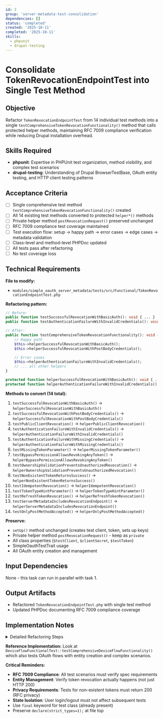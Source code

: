 ```yaml
---
id: 2
group: 'server-metadata-test-consolidation'
dependencies: []
status: 'completed'
created: '2025-10-11'
completed: '2025-10-11'
skills:
  - phpunit
  - drupal-testing
---
```


# Consolidate TokenRevocationEndpointTest into Single Test Method

## Objective

Refactor `TokenRevocationEndpointTest` from 14 individual test methods into a single `testComprehensiveTokenRevocationFunctionality()` method that calls protected helper methods, maintaining RFC 7009 compliance verification while reducing Drupal installation overhead.

## Skills Required

- **phpunit**: Expertise in PHPUnit test organization, method visibility, and complex test scenarios
- **drupal-testing**: Understanding of Drupal BrowserTestBase, OAuth entity testing, and HTTP client testing patterns

## Acceptance Criteria

- [ ] Single comprehensive test method `testComprehensiveTokenRevocationFunctionality()` created
- [ ] All 14 existing test methods converted to protected `helper*()` methods
- [ ] Private helper method `postRevocationRequest()` preserved unchanged
- [ ] RFC 7009 compliance test coverage maintained
- [ ] Test execution flow: setup → happy path → error cases → edge cases → metadata validation
- [ ] Class-level and method-level PHPDoc updated
- [ ] All tests pass after refactoring
- [ ] No test coverage loss

## Technical Requirements

**File to modify:**

- `modules/simple_oauth_server_metadata/tests/src/Functional/TokenRevocationEndpointTest.php`

**Refactoring pattern:**

```php
// Before:
public function testSuccessfulRevocationWithBasicAuth(): void { ... }
public function testAuthenticationFailureWithInvalidCredentials(): void { ... }

// After:
public function testComprehensiveTokenRevocationFunctionality(): void {
    // Happy path
    $this->helperSuccessfulRevocationWithBasicAuth();
    $this->helperSuccessfulRevocationWithPostBodyCredentials();

    // Error cases
    $this->helperAuthenticationFailureWithInvalidCredentials();
    // ... all other helpers
}

protected function helperSuccessfulRevocationWithBasicAuth(): void { ... }
protected function helperAuthenticationFailureWithInvalidCredentials(): void { ... }
```

**Methods to convert (14 total):**

1. `testSuccessfulRevocationWithBasicAuth()` → `helperSuccessfulRevocationWithBasicAuth()`
2. `testSuccessfulRevocationWithPostBodyCredentials()` → `helperSuccessfulRevocationWithPostBodyCredentials()`
3. `testPublicClientRevocation()` → `helperPublicClientRevocation()`
4. `testAuthenticationFailureWithInvalidCredentials()` → `helperAuthenticationFailureWithInvalidCredentials()`
5. `testAuthenticationFailureWithMissingCredentials()` → `helperAuthenticationFailureWithMissingCredentials()`
6. `testMissingTokenParameter()` → `helperMissingTokenParameter()`
7. `testBypassPermissionAllowsRevokingAnyToken()` → `helperBypassPermissionAllowsRevokingAnyToken()`
8. `testOwnershipValidationPreventsUnauthorizedRevocation()` → `helperOwnershipValidationPreventsUnauthorizedRevocation()`
9. `testNonExistentTokenReturnsSuccess()` → `helperNonExistentTokenReturnsSuccess()`
10. `testIdempotentRevocation()` → `helperIdempotentRevocation()`
11. `testTokenTypeHintParameter()` → `helperTokenTypeHintParameter()`
12. `testRefreshTokenRevocation()` → `helperRefreshTokenRevocation()`
13. `testServerMetadataIncludesRevocationEndpoint()` → `helperServerMetadataIncludesRevocationEndpoint()`
14. `testOnlyPostMethodAccepted()` → `helperOnlyPostMethodAccepted()`

**Preserve:**

- `setUp()` method unchanged (creates test client, token, sets up keys)
- Private helper method `postRevocationRequest()` - keep as `private`
- All class properties (`$testClient`, `$clientSecret`, `$testToken`)
- SimpleOauthTestTrait usage
- All OAuth entity creation and management

## Input Dependencies

None - this task can run in parallel with task 1.

## Output Artifacts

- Refactored `TokenRevocationEndpointTest.php` with single test method
- Updated PHPDoc documenting RFC 7009 compliance coverage

## Implementation Notes

<details>
<summary>Detailed Refactoring Steps</summary>

### Step 1: Create Comprehensive Test Method

Add the new comprehensive test method that calls all helpers in RFC 7009 test order:

```php
/**
 * Comprehensive RFC 7009 token revocation functionality test.
 *
 * Tests all OAuth 2.0 token revocation scenarios sequentially using a shared
 * Drupal instance for optimal performance. This consolidation reduces test
 * execution time by eliminating repeated Drupal installations.
 *
 * RFC 7009 compliance test coverage includes:
 * - Successful token revocation (Basic Auth and POST body credentials)
 * - Public client revocation
 * - Authentication failures (invalid/missing credentials)
 * - Missing token parameter validation
 * - Permission-based bypass for administrative revocation
 * - Ownership validation and privacy preservation
 * - Non-existent token handling
 * - Idempotent revocation behavior
 * - Token type hint parameter support
 * - Refresh token revocation
 * - Server metadata advertisement
 * - HTTP method restrictions
 *
 * All scenarios execute sequentially, maintaining test isolation through
 * proper cleanup and state management in helper methods.
 *
 * @see https://datatracker.ietf.org/doc/html/rfc7009
 */
public function testComprehensiveTokenRevocationFunctionality(): void {
  // Happy path scenarios
  $this->helperSuccessfulRevocationWithBasicAuth();
  $this->helperSuccessfulRevocationWithPostBodyCredentials();
  $this->helperPublicClientRevocation();

  // Authentication error cases
  $this->helperAuthenticationFailureWithInvalidCredentials();
  $this->helperAuthenticationFailureWithMissingCredentials();
  $this->helperMissingTokenParameter();

  // Permission and ownership scenarios
  $this->helperBypassPermissionAllowsRevokingAnyToken();
  $this->helperOwnershipValidationPreventsUnauthorizedRevocation();

  // Edge cases and RFC 7009 privacy requirements
  $this->helperNonExistentTokenReturnsSuccess();
  $this->helperIdempotentRevocation();

  // Token type handling
  $this->helperTokenTypeHintParameter();
  $this->helperRefreshTokenRevocation();

  // Metadata and HTTP method validation
  $this->helperServerMetadataIncludesRevocationEndpoint();
  $this->helperOnlyPostMethodAccepted();
}
```

### Step 2: Convert Test Methods to Helper Methods

For each existing test method:

1. Change method visibility from `public` to `protected`
2. Rename method from `test*()` to `helper*()`
3. Keep all method body code unchanged
4. Preserve existing PHPDoc with RFC references
5. Maintain all `@covers` annotations

**Example conversion:**

```php
// BEFORE
/**
 * Tests successful token revocation with HTTP Basic Auth credentials.
 *
 * Validates that a client can revoke its own token using Basic Auth
 * for client authentication as specified in RFC 7009.
 */
public function testSuccessfulRevocationWithBasicAuth(): void {
  // ... test code ...
}

// AFTER
/**
 * Helper: Tests successful token revocation with HTTP Basic Auth credentials.
 *
 * Validates that a client can revoke its own token using Basic Auth
 * for client authentication as specified in RFC 7009.
 */
protected function helperSuccessfulRevocationWithBasicAuth(): void {
  // ... same test code ...
}
```

### Step 3: Preserve Private Helper Method

The class contains a private helper method `postRevocationRequest()` that is used by multiple test methods. **Do NOT change this method** - it should remain `private`:

```php
/**
 * Helper method to POST to the revocation endpoint.
 *
 * @param array $formData
 *   The form data to POST.
 * @param array $headers
 *   Optional HTTP headers.
 *
 * @return \Psr\Http\Message\ResponseInterface
 *   The response object.
 */
private function postRevocationRequest(array $formData = [], array $headers = []): object {
  // ... existing implementation unchanged ...
}
```

### Step 4: Handle Entity Creation in setUp()

The `setUp()` method creates test OAuth entities (client, token). **Verify these are still created correctly** for use across all helper methods:

```php
protected function setUp(): void {
  parent::setUp();
  $this->setUpKeys();

  // Test client and token creation
  $this->clientSecret = 'test_client_secret_12345';
  $this->testClient = Consumer::create([...]);
  $this->testToken = Oauth2Token::create([...]);
}
```

### Step 5: Update Class-level PHPDoc

Update the class docblock to reflect consolidation and RFC 7009 compliance:

```php
/**
 * Tests the OAuth 2.0 token revocation endpoint (RFC 7009).
 *
 * Validates RFC 7009 compliance including client authentication,
 * token ownership validation, privacy preservation, and permission-based
 * bypass functionality for administrative token revocation.
 *
 * Tests are consolidated into a single comprehensive test method for
 * performance optimization while maintaining full RFC compliance coverage.
 *
 * @see https://datatracker.ietf.org/doc/html/rfc7009
 */
#[Group('simple_oauth_server_metadata')]
final class TokenRevocationEndpointTest extends BrowserTestBase {
```

### Step 6: Verify Test Execution Order

The helper execution order follows RFC 7009 testing flow:

1. **Happy path**: Successful revocations with various auth methods
2. **Authentication errors**: Invalid/missing credentials
3. **Authorization**: Bypass permissions and ownership validation
4. **Privacy & Edge cases**: Non-existent tokens, idempotency
5. **Token types**: Hints and refresh tokens
6. **Infrastructure**: Metadata advertisement, HTTP methods

This order ensures:

- Basic functionality works before testing errors
- State dependencies are clear
- RFC compliance scenarios are grouped logically

### Step 7: Entity Storage Cache Management

Several helpers reload entities to verify revocation. **Ensure cache clearing is present**:

```php
$storage = \Drupal::entityTypeManager()->getStorage('oauth2_token');
$storage->resetCache([$this->testToken->id()]);
$reloadedToken = $storage->load($this->testToken->id());
```

This pattern is already in the existing tests - verify it's preserved.

### Step 8: User Authentication for Bypass Permission Test

The `testBypassPermissionAllowsRevokingAnyToken()` test creates and logs in a user. This state should **not leak** to subsequent helpers. Consider adding logout or user switching if needed.

### Step 9: Run Tests

```bash
cd /var/www/html && vendor/bin/phpunit web/modules/contrib/simple_oauth_21/modules/simple_oauth_server_metadata/tests/src/Functional/TokenRevocationEndpointTest.php
```

Verify:

- All 14 scenarios pass
- OAuth entities are created correctly
- Token revocation is actually verified (not just 200 responses)
- No state leakage between helpers

</details>

**Reference Implementation:**
Look at `DeviceFlowFunctionalTest::testComprehensiveDeviceFlowFunctionality()` which also tests OAuth flows with entity creation and complex scenarios.

**Critical Reminders:**

- **RFC 7009 Compliance**: All test scenarios must verify spec requirements
- **Entity Management**: Verify token revocation actually happens (not just HTTP 200)
- **Privacy Requirements**: Tests for non-existent tokens must return 200 (RFC privacy)
- **State Isolation**: User login/logout must not affect subsequent tests
- Use `final` keyword for test class (already present)
- Preserve `declare(strict_types=1);` at file top
